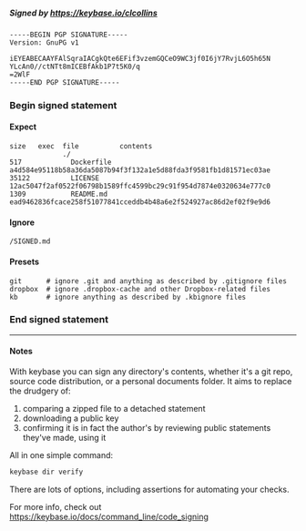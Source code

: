##### Signed by https://keybase.io/clcollins
```
-----BEGIN PGP SIGNATURE-----
Version: GnuPG v1

iEYEABECAAYFAlSqraIACgkQte6EFif3vzemGQCeO9WC3jf0I6jY7RvjL6O5h65N
YLcAn0//ctNTt8mICEBfAkb1P7t5K0/q
=2WlF
-----END PGP SIGNATURE-----

```

<!-- END SIGNATURES -->

### Begin signed statement 

#### Expect

```
size   exec  file          contents                                                        
             ./                                                                            
517            Dockerfile  a4d584e95118b58a36da5087b94f3f132a1e5d88fda3f9581fb1d81571ec03ae
35122          LICENSE     12ac5047f2af0522f06798b1589ffc4599bc29c91f954d7874e0320634e777c0
1309           README.md   ead9462836fcace258f51077841cceddb4b48a6e2f524927ac86d2ef02f9e9d6
```

#### Ignore

```
/SIGNED.md
```

#### Presets

```
git      # ignore .git and anything as described by .gitignore files
dropbox  # ignore .dropbox-cache and other Dropbox-related files    
kb       # ignore anything as described by .kbignore files          
```

<!-- summarize version = 0.0.9 -->

### End signed statement

<hr>

#### Notes

With keybase you can sign any directory's contents, whether it's a git repo,
source code distribution, or a personal documents folder. It aims to replace the drudgery of:

  1. comparing a zipped file to a detached statement
  2. downloading a public key
  3. confirming it is in fact the author's by reviewing public statements they've made, using it

All in one simple command:

```bash
keybase dir verify
```

There are lots of options, including assertions for automating your checks.

For more info, check out https://keybase.io/docs/command_line/code_signing